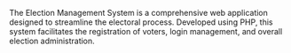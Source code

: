 The Election Management System is a comprehensive web application designed to streamline the electoral process. Developed using PHP, this system facilitates the registration of voters, login management, and overall election administration. 
